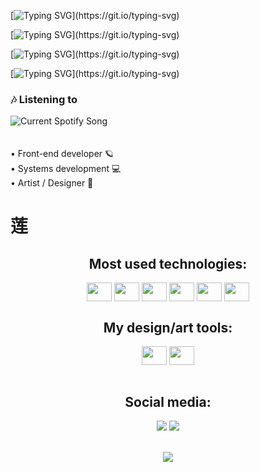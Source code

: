 


[![Typing SVG](https://readme-typing-svg.demolab.com/?size=30&font=VT323&repeat=false&color=ff9d9d&lines=Welcome+to+my+profile;)](https://git.io/typing-svg)


[![Typing SVG](https://readme-typing-svg.demolab.com/?font=VT323&repeat=false&color=ffb7b7&lines=Welcome+to+my+profile;)](https://git.io/typing-svg)


[![Typing SVG](https://readme-typing-svg.demolab.com/?font=VT323&repeat=false&color=FFC0CB&lines=Welcome+to+my+profile;)](https://git.io/typing-svg)


[![Typing SVG](https://readme-typing-svg.demolab.com/?font=VT323&repeat=false&color=FFC0CB&lines=Welcome+to+my+profile;)](https://git.io/typing-svg)

<h3 align="">🎶 Listening to</h3>
<img src="https://spotify-readme-2yxjkjzqz-l00utop.vercel.app/api?theme=dark&scan=true" alt="Current Spotify Song">

<br>
<br>
<br>


    
<div>
    <a> • Front-end developer 🪐</a>
 <br/>
    <a> • Systems development 💻</a>
 <br/>
    <a> • Artist / Designer 🌸</a>
 <br/>
    <h1> 莲 </h1>

</div>



<div style="display: inline_block">
  <h2 align="center">Most used technologies: </h2>
  <div align="center">
  <img align="center"  height="30" width="40" src="https://cdn.jsdelivr.net/gh/devicons/devicon/icons/html5/html5-original.svg"/>
  <img align="center"  height="30" width="40" src="https://cdn.jsdelivr.net/gh/devicons/devicon/icons/css3/css3-original.svg"/>
  <img align="center"  height="30" width="40" src="https://cdn.jsdelivr.net/gh/devicons/devicon/icons/react/react-original.svg"/>
  <img align="center"  height="30" width="40" src="https://cdn.jsdelivr.net/gh/devicons/devicon/icons/javascript/javascript-original.svg"/>
  <img align="center"  height="30" width="40" src="https://cdn.jsdelivr.net/gh/devicons/devicon/icons/mysql/mysql-original.svg"/>
  <img align="center"  height="30" width="40" src="https://cdn.jsdelivr.net/gh/devicons/devicon/icons/python/python-original.svg"/>
  </div>
</div>
<div style="display: inline_block">
  <h2 align="center">My design/art tools: </h2>
  <div align="center">
  <img align="center"  height="30" width="40" src="https://cdn.jsdelivr.net/gh/devicons/devicon/icons/illustrator/illustrator-plain.svg"/>
  <img align="center"  height="30" width="40" src="https://cdn.jsdelivr.net/gh/devicons/devicon/icons/photoshop/photoshop-plain.svg"/>
  </div>
</div>
<br/>
<div align="center">
<h2>Social media: </h2>
    <a href="https://www.instagram.com/lotusonly_/"><img src="https://img.shields.io/badge/Instagram-E4405F?style=for-the-badge&logo=instagram&logoColor=white" ></a>
    <a href="https://open.spotify.com/user/lm4o2na5afi0u5vww6wwnyadr"><img src="https://img.shields.io/badge/Spotify-1ED760?&style=for-the-badge&logo=spotify&logoColor=white" ></a>

</div>

<br/>



<div align="center">
    
![](https://komarev.com/ghpvc/?username=L00utop&style=flat-plastic&color=ff69b4)

</div>

